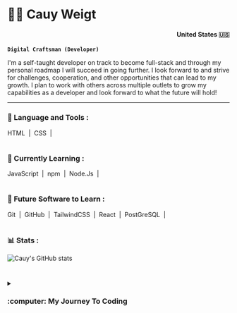 # 👨‍💻 Cauy Weigt
<h4 align="right">United States 🇺🇸</h4>

**`Digital Craftsman (Developer)`**

I'm a self-taught developer on track to become full-stack and through my personal roadmap I will succeed in going further. I look forward to and strive for challenges, cooperation, and other opportunities that can lead to my growth. I plan to work with others across multiple outlets to grow my capabilities as a developer and look forward to what the future will hold!

---

### 🧰 Language and Tools :

HTML &nbsp;|&nbsp; CSS &nbsp;|&nbsp;
<br>

#

### 🧠 Currently Learning :

JavaScript &nbsp;|&nbsp; npm &nbsp;|&nbsp; Node.Js &nbsp;|&nbsp;
<br>

#

### 🚀 Future Software to Learn :

Git &nbsp;|&nbsp; GitHub &nbsp;|&nbsp; TailwindCSS &nbsp;|&nbsp; React &nbsp;|&nbsp; PostGreSQL &nbsp;|&nbsp;
<br>

#

### 📊 Stats :

![Cauy's GitHub stats](https://github-readme-stats.vercel.app/api?username=CauyW&show_icons=true&theme=gruvbox)

#

<details>
  <summary><h3>:computer: My Journey To Coding</h3></summary>
  I was originally a naive highschooler in a 3D Arts course who had a tendency to go off topic as I love to delve deeper into the software and see what else I could do. In this case the software was Blender. Initially the course was to help us understand the animation portion of the software, however, through some research and delving in my spare time I discovered the ability to map actions to keybinds. This later toppled into making a small demonstration of a cube that you controlled through WASD inputs and the objective was simply grabbing a "Key" and a door would open. I was found out by my teacher who, rather then being upset, showed as much enthusiasm as I did. They were impressed that I found a "Game Engine" within Blender and they actually introduced me to things like GameMakerStudio2, Unity, and UnrealEngine4. With this encouragement and drive it lead me to wanting to pursue this passion. I myself after I had graduated from Highschool was at a low of confidence and, through some outside opinions. stepped away seeing as "The chances of standing out were slim." some would say. I took a lot of time away from software and finished out a degree in Culinary as it was an "Easier" job force to get into. I still retained some software knowledge, but my confidence and passion had taken a toll from the constant outside opinions and this dwindled my self-esteem and worth. I often seen myself as a "perfectionist" when it came to finishing projects in a way that may seem annoying to some. I am sort of that person who will ask 10-20 questions about how a project is expected to be completed. This is not my way of saying I am not a good listener or I do not retain knowledge well, but rather I hold myself to ensure that the output is as close to the final image you had in mind as I can achieve. The tough thing with the perfection route and my lowered confidence is I had a tendency to not submit projects as I considered they were incomplete and were not to a high enough standard to succeed and I often compared myself to individuals who were in the field for 10+ years longer than I had been which was unreasonable. I recently decided, on March 6th, 2025, that I am returning to the passion which has been retained these last 2 weeks. I have, thus far, learned the languages of: HTML, CSS, and JavaScript. I set goals and milestones for myself that are being accomplished and will continue to do so as I break out of my shell and once again become the social, cooperative coder who enjoyed the creativity and process of building a project from start to finish that I am.
</details>
